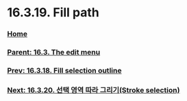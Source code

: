 # 16.3.19. Fill path

### [Home](./00-home.md)
### [Parent: 16.3. The edit menu](./16-03-00-the-edit-menu.md)
### [Prev: 16.3.18. Fill selection outline](./16-03-18-fill-selection-outline.md)
### [Next: 16.3.20. 선택 영역 따라 그리기(Stroke selection)](./16-03-20-stroke-selection.md)
